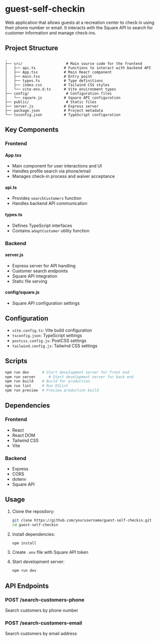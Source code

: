 # guest-self-checkin

Web application that allows guests at a recreation center to check in using their phone number or email. It interacts with the Square API to search for customer information and manage check-ins.

## Project Structure

```
.
├── src/                    # Main source code for the frontend
│   ├── api.ts             # Functions to interact with backend API
│   ├── App.tsx            # Main React component
│   ├── main.tsx           # Entry point
│   ├── types.ts           # Type definitions
│   ├── index.css          # Tailwind CSS styles
│   └── vite-env.d.ts      # Vite environment types
├── config/                 # Configuration files
│   └── square.js          # Square API configuration
├── public/                 # Static files
├── server.js              # Express server
├── package.json           # Project metadata
└── tsconfig.json          # TypeScript configuration
```

## Key Components

### Frontend

#### App.tsx
- Main component for user interactions and UI
- Handles profile search via phone/email
- Manages check-in process and waiver acceptance

#### api.ts
- Provides `searchCustomers` function
- Handles backend API communication

#### types.ts
- Defines TypeScript interfaces
- Contains `adaptCustomer` utility function

### Backend

#### server.js
- Express server for API handling
- Customer search endpoints
- Square API integration
- Static file serving

#### config/square.js
- Square API configuration settings

## Configuration

- `vite.config.ts`: Vite build configuration
- `tsconfig.json`: TypeScript settings
- `postcss.config.js`: PostCSS settings
- `tailwind.config.js`: Tailwind CSS settings

## Scripts

```bash
npm run dev      # Start development server for front end
npm run server      # Start development server for back end
npm run build    # Build for production
npm run lint     # Run ESLint
npm run preview  # Preview production build
```

## Dependencies

### Frontend
- React
- React DOM
- Tailwind CSS
- Vite

### Backend
- Express
- CORS
- dotenv
- Square API

## Usage

1. Clone the repository:
    ```bash
    git clone https://github.com/yourusername/guest-self-checkin.git
    cd guest-self-checkin
    ```

2. Install dependencies:
    ```bash
    npm install
    ```

3. Create `.env` file with Square API token

4. Start development server:
    ```bash
    npm run dev
    ```

## API Endpoints

### POST /search-customers-phone
Search customers by phone number

### POST /search-customers-email
Search customers by email address

